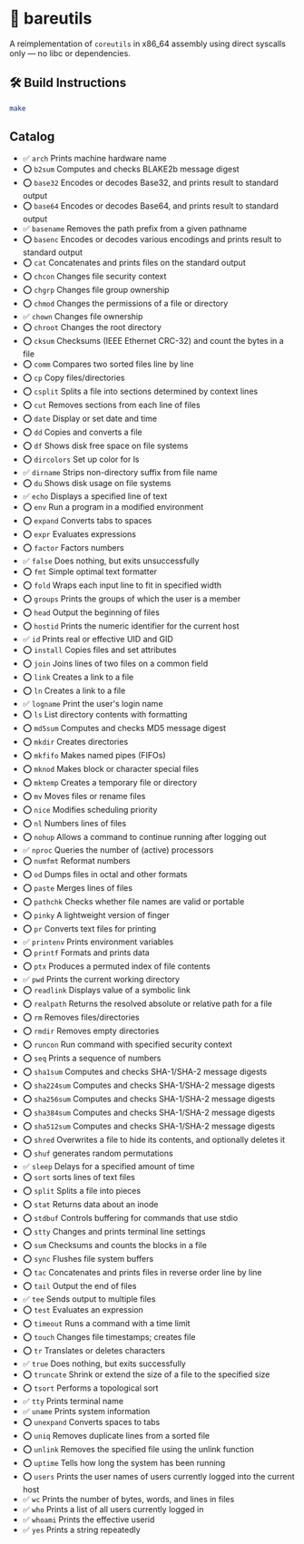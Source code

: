 # 🧱 bareutils

A reimplementation of `coreutils` in x86_64 assembly using direct syscalls only — no libc or dependencies.


## 🛠 Build Instructions

```bash
make
```


## Catalog
- ✅ `arch` Prints machine hardware name
- ⭕️ `b2sum` Computes and checks BLAKE2b message digest
- ⭕️ `base32` Encodes or decodes Base32, and prints result to standard output
- ⭕️ `base64` Encodes or decodes Base64, and prints result to standard output
- ✅ `basename` Removes the path prefix from a given pathname
- ⭕️ `basenc` Encodes or decodes various encodings and prints result to standard output
- ⭕️ `cat` Concatenates and prints files on the standard output
- ⭕️ `chcon` Changes file security context
- ⭕️ `chgrp` Changes file group ownership
- ⭕️ `chmod` Changes the permissions of a file or directory
- ✅ `chown` Changes file ownership
- ⭕️ `chroot` Changes the root directory
- ⭕️ `cksum` Checksums (IEEE Ethernet CRC-32) and count the bytes in a file
- ⭕️ `comm` Compares two sorted files line by line
- ⭕️ `cp` Copy files/directories
- ⭕️ `csplit` Splits a file into sections determined by context lines
- ⭕️ `cut` Removes sections from each line of files
- ⭕️ `date` Display or set date and time
- ⭕️ `dd` Copies and converts a file
- ⭕️ `df` Shows disk free space on file systems
- ⭕️ `dircolors` Set up color for ls
- ✅ `dirname` Strips non-directory suffix from file name
- ⭕️ `du` Shows disk usage on file systems
- ✅ `echo` Displays a specified line of text
- ⭕️ `env` Run a program in a modified environment
- ⭕️ `expand` Converts tabs to spaces
- ⭕️ `expr` Evaluates expressions
- ⭕️ `factor` Factors numbers
- ✅ `false` Does nothing, but exits unsuccessfully
- ⭕️ `fmt` Simple optimal text formatter
- ⭕️ `fold` Wraps each input line to fit in specified width
- ⭕️ `groups` Prints the groups of which the user is a member
- ⭕️ `head` Output the beginning of files
- ⭕️ `hostid` Prints the numeric identifier for the current host
- ✅ `id` Prints real or effective UID and GID
- ⭕️ `install` Copies files and set attributes
- ⭕️ `join` Joins lines of two files on a common field
- ⭕️ `link` Creates a link to a file
- ⭕️ `ln` Creates a link to a file
- ✅ `logname` Print the user's login name
- ⭕️ `ls` List directory contents with formatting
- ⭕️ `md5sum` Computes and checks MD5 message digest
- ⭕️ `mkdir` Creates directories
- ⭕️ `mkfifo` Makes named pipes (FIFOs)
- ⭕️ `mknod` Makes block or character special files
- ⭕️ `mktemp` Creates a temporary file or directory
- ⭕️ `mv` Moves files or rename files
- ⭕️ `nice` Modifies scheduling priority
- ⭕️ `nl` Numbers lines of files
- ⭕️ `nohup` Allows a command to continue running after logging out
- ✅ `nproc` Queries the number of (active) processors
- ⭕️ `numfmt` Reformat numbers
- ⭕️ `od` Dumps files in octal and other formats
- ⭕️ `paste` Merges lines of files
- ⭕️ `pathchk` Checks whether file names are valid or portable
- ⭕️ `pinky` A lightweight version of finger
- ⭕️ `pr` Converts text files for printing
- ✅ `printenv` Prints environment variables
- ⭕️ `printf` Formats and prints data
- ⭕️ `ptx` Produces a permuted index of file contents
- ✅ `pwd` Prints the current working directory
- ⭕️ `readlink` Displays value of a symbolic link
- ⭕️ `realpath` Returns the resolved absolute or relative path for a file
- ⭕️ `rm` Removes files/directories
- ⭕️ `rmdir` Removes empty directories
- ⭕️ `runcon` Run command with specified security context
- ⭕️ `seq` Prints a sequence of numbers
- ⭕️ `sha1sum` Computes and checks SHA-1/SHA-2 message digests
- ⭕️ `sha224sum` Computes and checks SHA-1/SHA-2 message digests
- ⭕️ `sha256sum` Computes and checks SHA-1/SHA-2 message digests
- ⭕️ `sha384sum` Computes and checks SHA-1/SHA-2 message digests
- ⭕️ `sha512sum` Computes and checks SHA-1/SHA-2 message digests
- ⭕️ `shred` Overwrites a file to hide its contents, and optionally deletes it
- ⭕️ `shuf` generates random permutations
- ✅ `sleep` Delays for a specified amount of time
- ⭕️ `sort` sorts lines of text files
- ⭕️ `split` Splits a file into pieces
- ⭕️ `stat` Returns data about an inode
- ⭕️ `stdbuf` Controls buffering for commands that use stdio
- ⭕️ `stty` Changes and prints terminal line settings
- ⭕️ `sum` Checksums and counts the blocks in a file
- ⭕️ `sync` Flushes file system buffers
- ⭕️ `tac` Concatenates and prints files in reverse order line by line
- ⭕️ `tail` Output the end of files
- ✅ `tee` Sends output to multiple files
- ⭕️ `test` Evaluates an expression
- ⭕️ `timeout` Runs a command with a time limit
- ⭕️ `touch` Changes file timestamps; creates file
- ⭕️ `tr` Translates or deletes characters
- ✅ `true` Does nothing, but exits successfully
- ⭕️ `truncate` Shrink or extend the size of a file to the specified size
- ⭕️ `tsort` Performs a topological sort
- ✅ `tty` Prints terminal name
- ✅ `uname` Prints system information
- ⭕️ `unexpand` Converts spaces to tabs
- ⭕️ `uniq` Removes duplicate lines from a sorted file
- ⭕️ `unlink` Removes the specified file using the unlink function
- ⭕️ `uptime` Tells how long the system has been running
- ⭕️ `users` Prints the user names of users currently logged into the current host
- ✅ `wc` Prints the number of bytes, words, and lines in files
- ✅ `who` Prints a list of all users currently logged in
- ✅ `whoami` Prints the effective userid
- ✅ `yes` Prints a string repeatedly
